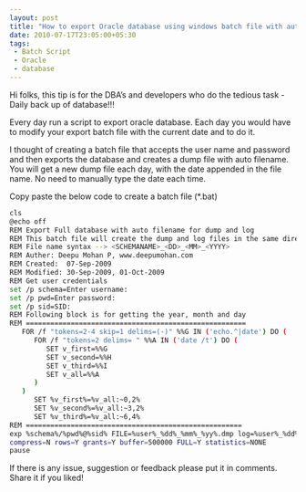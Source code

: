 ```yaml
---
layout: post
title: "How to export Oracle database using windows batch file with auto file name"
date: 2010-07-17T23:05:00+05:30
tags:
 - Batch Script
 - Oracle
 - database
---
```

Hi folks, this tip is for the DBA’s and developers who do the tedious task - Daily back up of database!!!

Every day run a script to export oracle database. Each day you would have to modify your export batch file with the current date and to do it.

I thought of creating a batch file that accepts the user name and password and then exports the database and creates a dump file with auto filename. You will get a new dump file each day, with the date appended in the file name. No need to manually type the date each time.

Copy paste the below code to create a batch file (*.bat)

``` sh database-backeup.bat
cls
@echo off
REM Export Full database with auto filename for dump and log
REM This batch file will create the dump and log files in the same directory as of batch
REM File name syntax --> <SCHEMANAME>_<DD>_<MM>_<YYYY>
REM Auther: Deepu Mohan P, www.deepumohan.com
REM Created:  07-Sep-2009
REM Modified: 30-Sep-2009, 01-Oct-2009
REM Get user credentials
set /p schema=Enter username:
set /p pwd=Enter password:
set /p sid=SID:
REM Following block is for getting the year, month and day
REM ======================================================
   FOR /f "tokens=2-4 skip=1 delims=(-)" %%G IN ('echo.^|date') DO (
      FOR /f "tokens=2 delims= " %%A IN ('date /t') DO (
         SET v_first=%%G
         SET v_second=%%H
         SET v_third=%%I
         SET v_all=%%A
      )
   )
      SET %v_first%=%v_all:~0,2%
      SET %v_second%=%v_all:~3,2%
      SET %v_third%=%v_all:~6,4%
REM =====================================================
exp %schema%/%pwd%@%sid% FILE=%user%_%dd%_%mm%_%yy%.dmp log=%user%_%dd%_%mm%_%yy%.log
compress=N rows=Y grants=Y buffer=500000 FULL=Y statistics=NONE
pause
```

If there is any issue, suggestion or feedback please put it in comments. Share it if you liked!
